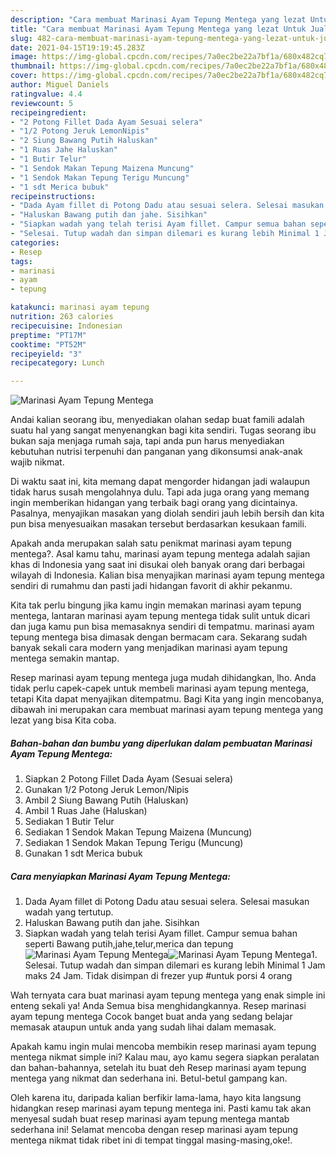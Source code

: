 ```yaml
---
description: "Cara membuat Marinasi Ayam Tepung Mentega yang lezat Untuk Jualan"
title: "Cara membuat Marinasi Ayam Tepung Mentega yang lezat Untuk Jualan"
slug: 482-cara-membuat-marinasi-ayam-tepung-mentega-yang-lezat-untuk-jualan
date: 2021-04-15T19:19:45.283Z
image: https://img-global.cpcdn.com/recipes/7a0ec2be22a7bf1a/680x482cq70/marinasi-ayam-tepung-mentega-foto-resep-utama.jpg
thumbnail: https://img-global.cpcdn.com/recipes/7a0ec2be22a7bf1a/680x482cq70/marinasi-ayam-tepung-mentega-foto-resep-utama.jpg
cover: https://img-global.cpcdn.com/recipes/7a0ec2be22a7bf1a/680x482cq70/marinasi-ayam-tepung-mentega-foto-resep-utama.jpg
author: Miguel Daniels
ratingvalue: 4.4
reviewcount: 5
recipeingredient:
- "2 Potong Fillet Dada Ayam Sesuai selera"
- "1/2 Potong Jeruk LemonNipis"
- "2 Siung Bawang Putih Haluskan"
- "1 Ruas Jahe Haluskan"
- "1 Butir Telur"
- "1 Sendok Makan Tepung Maizena Muncung"
- "1 Sendok Makan Tepung Terigu Muncung"
- "1 sdt Merica bubuk"
recipeinstructions:
- "Dada Ayam fillet di Potong Dadu atau sesuai selera. Selesai masukan wadah yang tertutup."
- "Haluskan Bawang putih dan jahe. Sisihkan"
- "Siapkan wadah yang telah terisi Ayam fillet. Campur semua bahan seperti Bawang putih,jahe,telur,merica dan tepung"
- "Selesai. Tutup wadah dan simpan dilemari es kurang lebih Minimal 1 Jam maks 24 Jam. Tidak disimpan di frezer yup #untuk porsi 4 orang"
categories:
- Resep
tags:
- marinasi
- ayam
- tepung

katakunci: marinasi ayam tepung 
nutrition: 263 calories
recipecuisine: Indonesian
preptime: "PT17M"
cooktime: "PT52M"
recipeyield: "3"
recipecategory: Lunch

---
```



![Marinasi Ayam Tepung Mentega](https://img-global.cpcdn.com/recipes/7a0ec2be22a7bf1a/680x482cq70/marinasi-ayam-tepung-mentega-foto-resep-utama.jpg)

Andai kalian seorang ibu, menyediakan olahan sedap buat famili adalah suatu hal yang sangat menyenangkan bagi kita sendiri. Tugas seorang ibu bukan saja menjaga rumah saja, tapi anda pun harus menyediakan kebutuhan nutrisi terpenuhi dan panganan yang dikonsumsi anak-anak wajib nikmat.

Di waktu  saat ini, kita memang dapat mengorder hidangan jadi walaupun tidak harus susah mengolahnya dulu. Tapi ada juga orang yang memang ingin memberikan hidangan yang terbaik bagi orang yang dicintainya. Pasalnya, menyajikan masakan yang diolah sendiri jauh lebih bersih dan kita pun bisa menyesuaikan masakan tersebut berdasarkan kesukaan famili. 



Apakah anda merupakan salah satu penikmat marinasi ayam tepung mentega?. Asal kamu tahu, marinasi ayam tepung mentega adalah sajian khas di Indonesia yang saat ini disukai oleh banyak orang dari berbagai wilayah di Indonesia. Kalian bisa menyajikan marinasi ayam tepung mentega sendiri di rumahmu dan pasti jadi hidangan favorit di akhir pekanmu.

Kita tak perlu bingung jika kamu ingin memakan marinasi ayam tepung mentega, lantaran marinasi ayam tepung mentega tidak sulit untuk dicari dan juga kamu pun bisa memasaknya sendiri di tempatmu. marinasi ayam tepung mentega bisa dimasak dengan bermacam cara. Sekarang sudah banyak sekali cara modern yang menjadikan marinasi ayam tepung mentega semakin mantap.

Resep marinasi ayam tepung mentega juga mudah dihidangkan, lho. Anda tidak perlu capek-capek untuk membeli marinasi ayam tepung mentega, tetapi Kita dapat menyajikan ditempatmu. Bagi Kita yang ingin mencobanya, dibawah ini merupakan cara membuat marinasi ayam tepung mentega yang lezat yang bisa Kita coba.

<!--inarticleads1-->

##### Bahan-bahan dan bumbu yang diperlukan dalam pembuatan Marinasi Ayam Tepung Mentega:

1. Siapkan 2 Potong Fillet Dada Ayam (Sesuai selera)
1. Gunakan 1/2 Potong Jeruk Lemon/Nipis
1. Ambil 2 Siung Bawang Putih (Haluskan)
1. Ambil 1 Ruas Jahe (Haluskan)
1. Sediakan 1 Butir Telur
1. Sediakan 1 Sendok Makan Tepung Maizena (Muncung)
1. Sediakan 1 Sendok Makan Tepung Terigu (Muncung)
1. Gunakan 1 sdt Merica bubuk




<!--inarticleads2-->

##### Cara menyiapkan Marinasi Ayam Tepung Mentega:

1. Dada Ayam fillet di Potong Dadu atau sesuai selera. Selesai masukan wadah yang tertutup.
1. Haluskan Bawang putih dan jahe. Sisihkan
1. Siapkan wadah yang telah terisi Ayam fillet. Campur semua bahan seperti Bawang putih,jahe,telur,merica dan tepung
<img src="https://img-global.cpcdn.com/steps/a8708a4fc1ba6dc1/160x128cq70/marinasi-ayam-tepung-mentega-langkah-memasak-3-foto.jpg" alt="Marinasi Ayam Tepung Mentega"><img src="https://img-global.cpcdn.com/steps/f99ca52651505540/160x128cq70/marinasi-ayam-tepung-mentega-langkah-memasak-3-foto.jpg" alt="Marinasi Ayam Tepung Mentega">1. Selesai. Tutup wadah dan simpan dilemari es kurang lebih Minimal 1 Jam maks 24 Jam. Tidak disimpan di frezer yup #untuk porsi 4 orang




Wah ternyata cara buat marinasi ayam tepung mentega yang enak simple ini enteng sekali ya! Anda Semua bisa menghidangkannya. Resep marinasi ayam tepung mentega Cocok banget buat anda yang sedang belajar memasak ataupun untuk anda yang sudah lihai dalam memasak.

Apakah kamu ingin mulai mencoba membikin resep marinasi ayam tepung mentega nikmat simple ini? Kalau mau, ayo kamu segera siapkan peralatan dan bahan-bahannya, setelah itu buat deh Resep marinasi ayam tepung mentega yang nikmat dan sederhana ini. Betul-betul gampang kan. 

Oleh karena itu, daripada kalian berfikir lama-lama, hayo kita langsung hidangkan resep marinasi ayam tepung mentega ini. Pasti kamu tak akan menyesal sudah buat resep marinasi ayam tepung mentega mantab sederhana ini! Selamat mencoba dengan resep marinasi ayam tepung mentega nikmat tidak ribet ini di tempat tinggal masing-masing,oke!.

